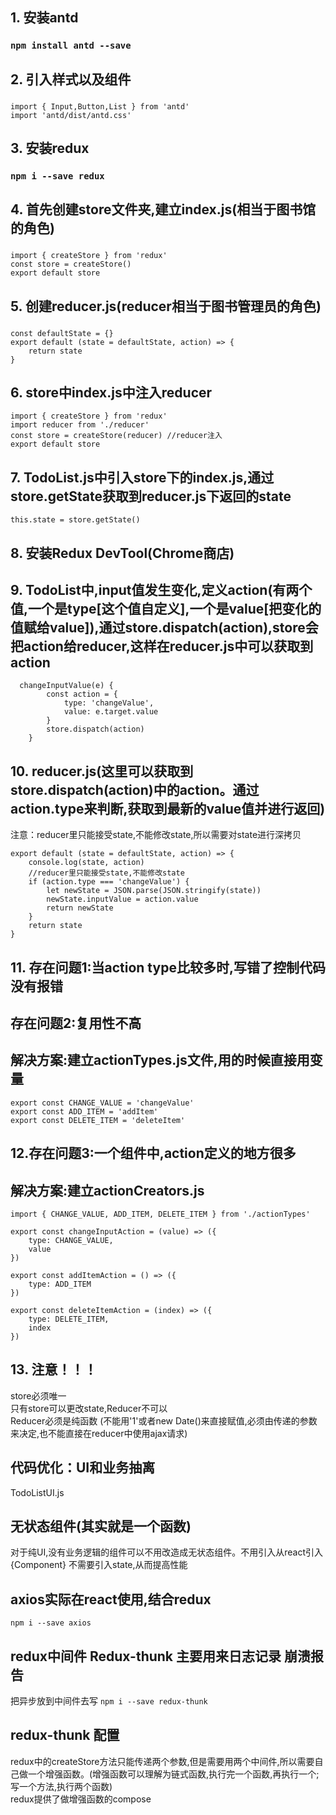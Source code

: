 

## 1. 安装antd

### `npm install antd --save`

## 2. 引入样式以及组件

### 
```
import { Input,Button,List } from 'antd'
import 'antd/dist/antd.css'
```

## 3. 安装redux

### `npm i --save redux`

## 4. 首先创建store文件夹,建立index.js(相当于图书馆的角色)

### 
```
import { createStore } from 'redux'
const store = createStore()
export default store
```

## 5. 创建reducer.js(reducer相当于图书管理员的角色)

### 
```
const defaultState = {}
export default (state = defaultState, action) => {
    return state
}
```

## 6. store中index.js中注入reducer

```
import { createStore } from 'redux'
import reducer from './reducer'
const store = createStore(reducer) //reducer注入
export default store
```

## 7. TodoList.js中引入store下的index.js,通过store.getState获取到reducer.js下返回的state

```
this.state = store.getState()
```

## 8. 安装Redux DevTool(Chrome商店)

## 9. TodoList中,input值发生变化,定义action(有两个值,一个是type[这个值自定义],一个是value[把变化的值赋给value]),通过store.dispatch(action),store会把action给reducer,这样在reducer.js中可以获取到action

```
  changeInputValue(e) {
        const action = {
            type: 'changeValue',
            value: e.target.value
        }
        store.dispatch(action)
    }

```
## 10. reducer.js(这里可以获取到store.dispatch(action)中的action。通过action.type来判断,获取到最新的value值并进行返回)
注意：reducer里只能接受state,不能修改state,所以需要对state进行深拷贝

```
export default (state = defaultState, action) => {
    console.log(state, action)
    //reducer里只能接受state,不能修改state
    if (action.type === 'changeValue') {
        let newState = JSON.parse(JSON.stringify(state))
        newState.inputValue = action.value
        return newState
    }
    return state
}
```

## 11. 存在问题1:当action type比较多时,写错了控制代码没有报错<br>
## 存在问题2:复用性不高 <br>
## 解决方案:建立actionTypes.js文件,用的时候直接用变量
```
export const CHANGE_VALUE = 'changeValue'
export const ADD_ITEM = 'addItem'
export const DELETE_ITEM = 'deleteItem'
```

## 12.存在问题3:一个组件中,action定义的地方很多
## 解决方案:建立actionCreators.js
```
import { CHANGE_VALUE, ADD_ITEM, DELETE_ITEM } from './actionTypes'

export const changeInputAction = (value) => ({
    type: CHANGE_VALUE,
    value
})

export const addItemAction = () => ({
    type: ADD_ITEM
})

export const deleteItemAction = (index) => ({
    type: DELETE_ITEM,
    index
})

```

## 13. 注意！！！
store必须唯一 <br>
只有store可以更改state,Reducer不可以 <br>
Reducer必须是纯函数 (不能用'1'或者new Date()来直接赋值,必须由传递的参数来决定,也不能直接在reducer中使用ajax请求)

## 代码优化：UI和业务抽离
TodoListUI.js

## 无状态组件(其实就是一个函数)
对于纯UI,没有业务逻辑的组件可以不用改造成无状态组件。不用引入从react引入{Component} 不需要引入state,从而提高性能

## axios实际在react使用,结合redux
`npm i --save axios`

## redux中间件  Redux-thunk  主要用来日志记录 崩溃报告
把异步放到中间件去写
`npm i --save redux-thunk`

## redux-thunk 配置

redux中的createStore方法只能传递两个参数,但是需要用两个中间件,所以需要自己做一个增强函数。(增强函数可以理解为链式函数,执行完一个函数,再执行一个;写一个方法,执行两个函数) <br>
redux提供了做增强函数的compose


